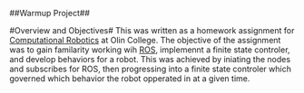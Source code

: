 ##Warmup Project##

#Overview and Objectives#
This was written as a homework assignment for [Computational Robotics](https://sites.google.com/site/comprobofall14/home) at Olin College. The objective of the assignment was to gain familarity working wih [ROS](http://www.ros.org/), implemennt a finite state controler, and develop behaviors for a robot. This was achieved by iniating the nodes and subscribes for ROS, then progressing into a finite state controler which governed which behavior the robot opperated in at a given time. 
